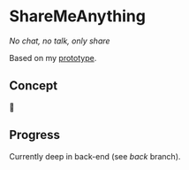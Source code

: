 ShareMeAnything
===============

*No chat, no talk, only share*

Based on my [prototype](https://github.com/Cowa/SMA-Prototype).

Concept
-------

:koala:

Progress
--------

Currently deep in back-end (see *back* branch).
